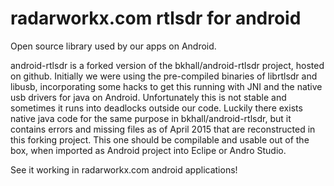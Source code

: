radarworkx.com rtlsdr for android
=======================================

Open source library used by our apps on Android.

android-rtlsdr is a forked version of the bkhall/android-rtlsdr project, hosted on github.
Initially we were using the pre-compiled binaries of librtlsdr and libusb, incorporating some hacks to get this running with JNI and the native usb drivers for java on Android. Unfortunately this is not stable and sometimes it runs into deadlocks outside our code. Luckily there exists native java code for the same purpose in bkhall/android-rtlsdr, but it contains errors and missing files as of April 2015 that are reconstructed in this forking project.
This one should be compilable and usable out of the box, when imported as Android project into Eclipe or Andro Studio.

See it working in radarworkx.com android applications!

